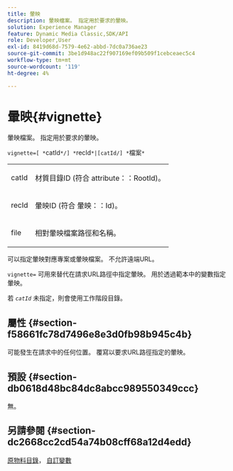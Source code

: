 ```yaml
---
title: 暈映
description: 暈映檔案。 指定用於要求的暈映。
solution: Experience Manager
feature: Dynamic Media Classic,SDK/API
role: Developer,User
exl-id: 8419d68d-7579-4e62-abbd-7dc0a736ae23
source-git-commit: 3be1d948ac22f907169ef09b509f1cebceaec5c4
workflow-type: tm+mt
source-wordcount: '119'
ht-degree: 4%

---
```


# 暈映{#vignette}

暈映檔案。 指定用於要求的暈映。

`vignette=[ *`catId`*/] *`recId`*|[catId/] *`檔案`*`

<table id="simpletable_432EC5501CA3431B83A762C3EE4E8DD2"> 
 <tr class="strow"> 
  <td class="stentry"> <p><span class="varname"> catId</span> </p> </td> 
  <td class="stentry"> <p>材質目錄ID (符合 <span class="codeph"> attribute：：RootId</span>)。 </p></td> 
 </tr> 
 <tr class="strow"> 
  <td class="stentry"> <p><span class="varname"> recId</span> </p></td> 
  <td class="stentry"> <p>暈映ID (符合 <span class="codeph"> 暈映：：Id</span>)。 </p></td> 
 </tr> 
 <tr class="strow"> 
  <td class="stentry"> <p><span class="varname"> file</span> </p></td> 
  <td class="stentry"> <p>相對暈映檔案路徑和名稱。 </p></td> 
 </tr> 
</table>

可以指定暈映對應專案或暈映檔案。 不允許遠端URL。

`vignette=` 可用來替代在請求URL路徑中指定暈映。 用於透過範本中的變數指定暈映。

若 *`catId`* 未指定，則會使用工作階段目錄。

## 屬性 {#section-f58661fc78d7496e8e3d0fb98b945c4b}

可能發生在請求中的任何位置。 覆寫以要求URL路徑指定的暈映。

## 預設 {#section-db0618d48bc84dc8abcc989550349ccc}

無。

## 另請參閱 {#section-dc2668cc2cd54a74b08cff68a12d4edd}

[原物料目錄](../../../../../ir-api/http-protocol/image-rendering-api-ref/c-ir-http-protocol-ref/c-ir-http-protocol-syntax-and-features/c-ir-http-material-catalogs/c-ir-http-material-catalogs.md#concept-772742c1688f420a88a56f5136ad1db2)， [自訂變數](../../../../../ir-api/http-protocol/image-rendering-api-ref/c-ir-http-protocol-ref/c-ir-http-protocol-syntax-and-features/c-ir-custom-variables/c-ir-custom-variables.md#concept-8a1d9a50d09a4b7b97b8c83365971f96)
